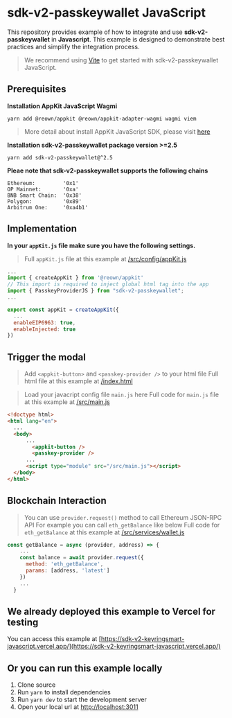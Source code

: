 # sdk-v2-passkeywallet JavaScript

This repository provides example of how to integrate and use **sdk-v2-passkeywallet** in **Javascript**. This example is designed to demonstrate best practices and simplify the integration process.

> We recommend using [Vite](https://vitejs.dev/guide/#scaffolding-your-first-vite-project) to get started with sdk-v2-passkeywallet JavaScript.

## Prerequisites

**Installation AppKit JavaScript Wagmi**
```
yarn add @reown/appkit @reown/appkit-adapter-wagmi wagmi viem
```
> More detail about install AppKit JavaScript SDK, please visit [here](https://docs.reown.com/appkit/javascript/core/installation)

**Installation sdk-v2-passkeywallet package version >=2.5**
```
yarn add sdk-v2-passkeywallet@^2.5
```

**Pleae note that sdk-v2-passkeywallet supports the following chains**
```
Ethereum:         '0x1'
OP Mainnet:       '0xa'
BNB Smart Chain:  '0x38'
Polygon:          '0x89'
Arbitrum One:     '0xa4b1'
```

## Implementation
**In your `appKit.js` file make sure you have the following settings.**
> Full `appKit.js` file at this example at [/src/config/appKit.js](/src/config/appKit.js)

```javascript
...
import { createAppKit } from '@reown/appkit'
// This import is required to inject global html tag into the app
import { PasskeyProviderJS } from "sdk-v2-passkeywallet";
...

export const appKit = createAppKit({
  ...
  enableEIP6963: true,
  enableInjected: true
})

```

## Trigger the modal
> Add `<appkit-button>` and `<passkey-provider />` to your html file
> Full html file at this example at [/index.html](index.html)


> Load your javacript config file `main.js` here
> Full code for `main.js` file at this example at [/src/main.js](/src/main.js)
```html
<!doctype html>
<html lang="en">
  ...
  <body>
      ...
        <appkit-button />
        <passkey-provider />
      ...
      <script type="module" src="/src/main.js"></script>
  </body>
</html>
```

## Blockchain Interaction
> You can use `provider.request()` method to call Ethereum JSON-RPC API
> For example you can call `eth_getBalance` like below
> Full code for `eth_getBalance` at this example at [/src/services/wallet.js](/src/services/wallet.js)
```javascript
const getBalance = async (provider, address) => {
    ...
    const balance = await provider.request({
      method: 'eth_getBalance',
      params: [address, 'latest']
    })
    ...
  }
```

## We already deployed this example to Vercel for testing
You can access this example at [https://sdk-v2-keyringsmart-javascript.vercel.app/](https://sdk-v2-keyringsmart-javascript.vercel.app/)


## Or you can run this example locally
1. Clone source
2. Run `yarn` to install dependencies
3. Run `yarn dev` to start the development server
4. Open your local url at [http://localhost:3011](http://localhost:3011/)
